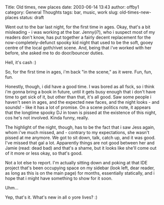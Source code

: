 Title: Old times, new places
date: 2003-06-14 13:43
author: offby1
category: General Thoughts
tags: bar, music, work
slug: old-times-new-places
status: draft

Went out to the bar last night, for the first time in ages. Okay, that\'s a bit misleading - i was working at the bar. Jenny(i?), who i suspect most of my readers don\'t know, has put together a fairly decent replacement for the now-completely-defunct spooky kid night that used to be the soft, gooey centre of the local goth/rivet scene. And, being that i\'ve worked with her before, she asked me to do door/bouncer duties.

Hell, it\'s cash :)

So, for the first time in ages, i\'m back \"in the scene,\" as it were. Fun, fun, fun.

Honestly, though, i did have a good time. I was bored as all fsck, so i think i\'m gonna bring a book in future, until it gets busy enough that i don\'t have time to get sick of it, but other than that, it\'s all good. Saw some people i haven\'t seen in ages, and the expected new faces, and the night looks - and sounds! - like it has a lot of promise. On a scene politics note, it appears that the longtime spooky DJ in town is pissed at the existence of this night, cos he\'s not involved. Kinda funny, really.

The highlight of the night, though, has to be the fact that i saw Jess again, whom i\'ve much missed, and - contrary to my expectations, she wasn\'t pissed at me anymore. We got to sit down, talk, catch up, and it was good. I\'ve missed that gal a lot. Apparently things are not good between her and Jamie (read: dead bad) and that\'s a shame, but it looks like she\'ll come out of it more or less okay, so that\'s good.

Not a lot else to report. I\'m actually sitting down and poking at that IDE project that\'s been occupying space on my sidebar (look left, dear reader, as long as this is on the main page) for months, essentially statically, and i hope that i might have something to show for it soon.

Uhm\...

Yep, that\'s it. What\'s new in all o yore lives? :)
